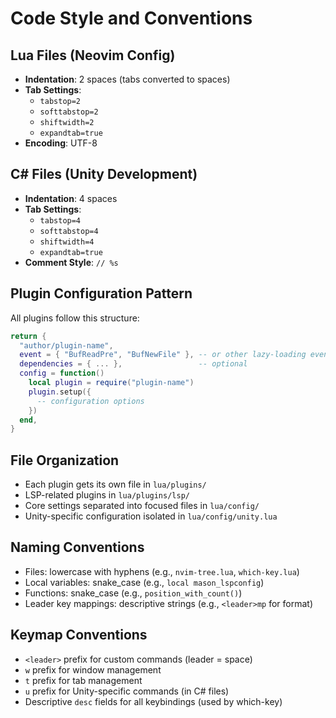 # Code Style and Conventions

## Lua Files (Neovim Config)
- **Indentation**: 2 spaces (tabs converted to spaces)
- **Tab Settings**: 
  - `tabstop=2`
  - `softtabstop=2`
  - `shiftwidth=2`
  - `expandtab=true`
- **Encoding**: UTF-8

## C# Files (Unity Development)
- **Indentation**: 4 spaces
- **Tab Settings**:
  - `tabstop=4`
  - `softtabstop=4`
  - `shiftwidth=4`
  - `expandtab=true`
- **Comment Style**: `// %s`

## Plugin Configuration Pattern
All plugins follow this structure:
```lua
return {
  "author/plugin-name",
  event = { "BufReadPre", "BufNewFile" }, -- or other lazy-loading events
  dependencies = { ... },                 -- optional
  config = function()
    local plugin = require("plugin-name")
    plugin.setup({
      -- configuration options
    })
  end,
}
```

## File Organization
- Each plugin gets its own file in `lua/plugins/`
- LSP-related plugins in `lua/plugins/lsp/`
- Core settings separated into focused files in `lua/config/`
- Unity-specific configuration isolated in `lua/config/unity.lua`

## Naming Conventions
- Files: lowercase with hyphens (e.g., `nvim-tree.lua`, `which-key.lua`)
- Local variables: snake_case (e.g., `local mason_lspconfig`)
- Functions: snake_case (e.g., `position_with_count()`)
- Leader key mappings: descriptive strings (e.g., `<leader>mp` for format)

## Keymap Conventions
- `<leader>` prefix for custom commands (leader = space)
- `w` prefix for window management
- `t` prefix for tab management
- `u` prefix for Unity-specific commands (in C# files)
- Descriptive `desc` fields for all keybindings (used by which-key)
